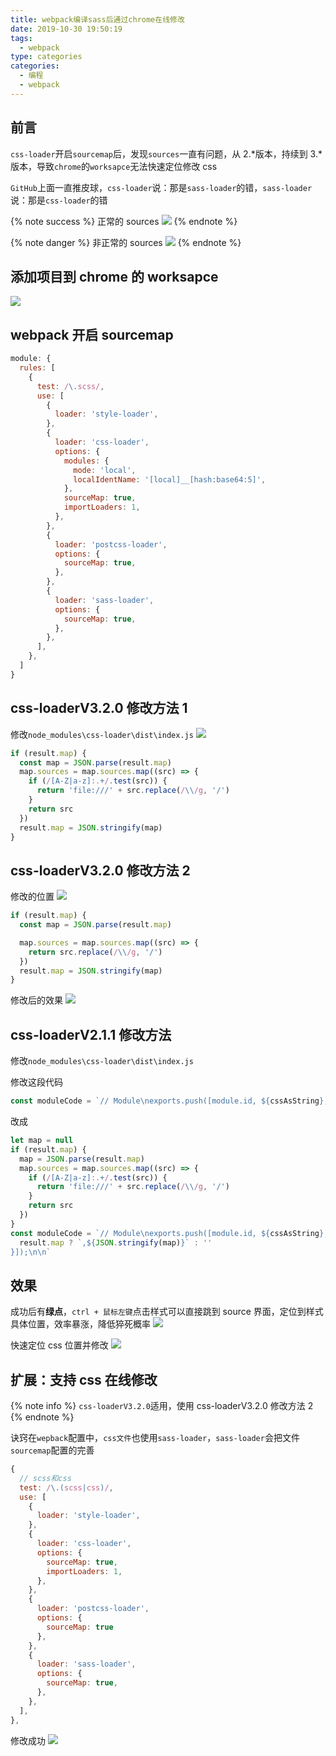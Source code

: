 ```yaml
---
title: webpack编译sass后通过chrome在线修改
date: 2019-10-30 19:50:19
tags:
  - webpack
type: categories
categories:
  - 编程
  - webpack
---
```


## 前言

`css-loader`开启`sourcemap`后，发现`sources`一直有问题，从 2.\*版本，持续到 3.\*版本，导致`chrome`的`worksapce`无法快速定位修改 css

`GitHub`上面一直推皮球，`css-loader`说：那是`sass-loader`的错，`sass-loader`说：那是`css-loader`的错

{% note success %}
正常的 sources
![](http://bhyblog.oss-cn-shenzhen.aliyuncs.com/hexo/chrome_kRCgoqF4Qe.png)
{% endnote %}

{% note danger %}
非正常的 sources
![](http://bhyblog.oss-cn-shenzhen.aliyuncs.com/hexo/chrome_80cblMbRmm.png)
{% endnote %}

<!-- more -->

## 添加项目到 chrome 的 worksapce

![](http://bhyblog.oss-cn-shenzhen.aliyuncs.com/hexo/chrome_NTQxDxR6ML.png)

## webpack 开启 sourcemap

```js
module: {
  rules: [
    {
      test: /\.scss/,
      use: [
        {
          loader: 'style-loader',
        },
        {
          loader: 'css-loader',
          options: {
            modules: {
              mode: 'local',
              localIdentName: '[local]__[hash:base64:5]',
            },
            sourceMap: true,
            importLoaders: 1,
          },
        },
        {
          loader: 'postcss-loader',
          options: {
            sourceMap: true,
          },
        },
        {
          loader: 'sass-loader',
          options: {
            sourceMap: true,
          },
        },
      ],
    },
  ]
}
```

## css-loaderV3.2.0 修改方法 1

修改`node_modules\css-loader\dist\index.js`
![](http://bhyblog.oss-cn-shenzhen.aliyuncs.com/hexo/Code_1YmBMjGbTe.png)

```js
if (result.map) {
  const map = JSON.parse(result.map)
  map.sources = map.sources.map((src) => {
    if (/[A-Z|a-z]:.+/.test(src)) {
      return 'file:///' + src.replace(/\\/g, '/')
    }
    return src
  })
  result.map = JSON.stringify(map)
}
```

## css-loaderV3.2.0 修改方法 2

修改的位置
![](http://bhyblog.oss-cn-shenzhen.aliyuncs.com/hexo/Code_89CX8KruFG.png)

```js
if (result.map) {
  const map = JSON.parse(result.map)

  map.sources = map.sources.map((src) => {
    return src.replace(/\\/g, '/')
  })
  result.map = JSON.stringify(map)
}
```

修改后的效果
![](http://bhyblog.oss-cn-shenzhen.aliyuncs.com/hexo/chrome_hHkpcV8Ytk.png)

## css-loaderV2.1.1 修改方法

修改`node_modules\css-loader\dist\index.js`

修改这段代码

```js
const moduleCode = `// Module\nexports.push([module.id, ${cssAsString}, ""${result.map ? `,${result.map}`
```

改成

```js
let map = null
if (result.map) {
  map = JSON.parse(result.map)
  map.sources = map.sources.map((src) => {
    if (/[A-Z|a-z]:.+/.test(src)) {
      return 'file:///' + src.replace(/\\/g, '/')
    }
    return src
  })
}
const moduleCode = `// Module\nexports.push([module.id, ${cssAsString}, ""${
  result.map ? `,${JSON.stringify(map)}` : ''
}]);\n\n`
```

## 效果

成功后有**绿点**，`ctrl + 鼠标左键`点击样式可以直接跳到 source 界面，定位到样式具体位置，效率暴涨，降低猝死概率
![](http://bhyblog.oss-cn-shenzhen.aliyuncs.com/hexo/T0Qwbgr8P0.png)

快速定位 css 位置并修改
![](http://bhyblog.oss-cn-shenzhen.aliyuncs.com/hexo/PTca7bJX4a.gif)

## 扩展：支持 css 在线修改

{% note info %}
`css-loaderV3.2.0`适用，使用 css-loaderV3.2.0 修改方法 2
{% endnote %}

诀窍在`wepback`配置中，`css文件`也使用`sass-loader`，`sass-loader`会把文件`sourcemap`配置的完善

```js
{
  // scss和css
  test: /\.(scss|css)/,
  use: [
    {
      loader: 'style-loader',
    },
    {
      loader: 'css-loader',
      options: {
        sourceMap: true,
        importLoaders: 1,
      },
    },
    {
      loader: 'postcss-loader',
      options: {
        sourceMap: true
      },
    },
    {
      loader: 'sass-loader',
      options: {
        sourceMap: true,
      },
    },
  ],
},
```

修改成功
![](http://bhyblog.oss-cn-shenzhen.aliyuncs.com/hexo/chrome_Fe1I6AV9tL.png)
